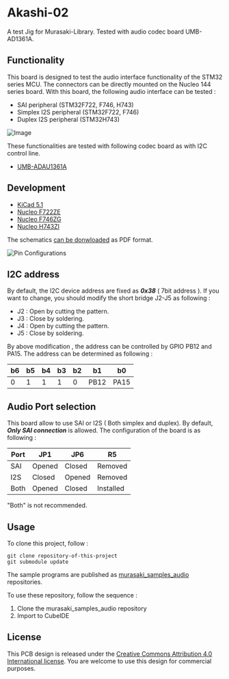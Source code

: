 # Akashi-02
A test Jig for Murasaki-Library. Tested with audio codec board UMB-AD1361A.

## Functionality
This board is designed to test the audio interface functionality of the STM32 series MCU. The connectors can be directly mounted on the Nucleo 144 series board. With this board, the following audio interface can be tested :
- SAI peripheral (STM32F722, F746, H743)
- Simplex I2S peripheral (STM32F722, F746)
- Duplex I2S peripheral (STM32H743)

![Image](docs/board.jpg)


These functionalities are tested with following codec board as with I2C control line. 
- [UMB-ADAU1361A](http://dsps.shop-pro.jp/?pid=82798273)

## Development
- [KiCad 5.1](http://kicad.org/blog/2019/03/KiCad-5.1.0-Release/)
- [Nucleo F722ZE](https://www.st.com/en/evaluation-tools/nucleo-f722ze.html)
- [Nucleo F746ZG](https://www.st.com/ja/evaluation-tools/nucleo-f746zg.html)
- [Nucleo H743ZI](https://www.st.com/ja/evaluation-tools/nucleo-h743zi.html)

The schematics [can be donwloaded](docs/Akashi-02.pdf) as PDF format. 

![Pin Configurations](docs/pin-config.png)

## I2C address
By default, the I2C device address are fixed as ***0x38*** ( 7bit address ). If you want to change, you should modify the short bridge J2-J5 as following :
- J2 : Open by cutting the pattern.
- J3 : Close by soldering.
- J4 : Open by cutting the pattern.
- J5 : Close by soldering.

By above modification , the address can be controlled by GPIO PB12 and PA15. The address can be determined as following :

| b6 | b5 | b4 | b3 | b2 | b1    | b0   |
-----|----|----|----|----|-------|---- 
| 0  | 1  | 1  | 1  | 0  | PB12  | PA15 |

## Audio Port selection
This board allow to use SAI or I2S ( Both simplex and duplex). By default, ***Only SAI connection*** is allowed. The configuration of the board is as following : 

| Port | JP1     | JP6     | R5        |
-------|---------|---------|-----------
| SAI  | Opened  | Closed  | Removed   |
| I2S  | Closed  | Opened  | Removed   |
| Both | Opened  | Closed  | Installed |

"Both" is not recommended.

## Usage
To clone this project, follow :
```
git clone repository-of-this-project
git submodule update
```


The sample programs are published as [murasaki_samples_audio](https://github.com/suikan4github/murasaki_samples_audio) repositories. 

 To use these repository, follow the sequence :
 1. Clone the murasaki_samples_audio repository
 1. Import to CubeIDE


## License
This PCB design is released under the [Creative Commons Attribution 4.0 International license](https://creativecommons.org/licenses/by/4.0/). You are welcome to use this design for commercial purposes. 
